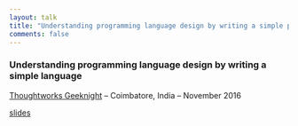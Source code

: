 ```yaml
---
layout: talk
title: "Understanding programming language design by writing a simple programming language"
comments: false
---
```


<!-- talks -->

### Understanding programming language design by writing a simple language

[Thoughtworks Geeknight](https://www.youtube.com/playlist?list=PLUSOYsx56ABBJrr_tHVF70V_XPfyJYh12) – Coimbatore, India – November 2016

[slides](https://goo.gl/3WN0Q3) 
